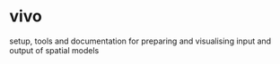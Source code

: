 vivo
====

setup, tools and documentation for preparing and visualising input and output of spatial models
